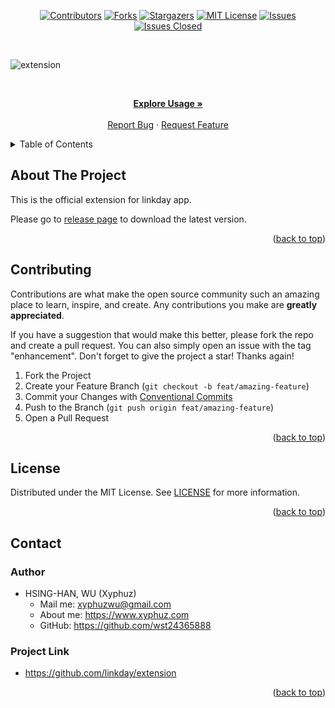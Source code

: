 <div id="top"></div>

<!-- PROJECT SHIELDS -->

[<div align="center"> ![Contributors][contributors-shield]][contributors-url]
[![Forks][forks-shield]][forks-url]
[![Stargazers][stars-shield]][stars-url]
[![MIT License][license-shield]][license-url]
[![Issues][issues-shield]][issues-url]
[![Issues Closed][issues-closed-shield]</div>][issues-closed-url]

<br />

<!-- PROJECT BANNER -->

![extension](https://socialify.git.ci/linkday/extension/image?description=1&descriptionEditable=The%20official%20extension%20for%20linkday%20app.&font=KoHo&logo=https://raw.githubusercontent.com/linkday/extension/main/static/logo.png&name=1&owner=1&pattern=Circuit%20Board&theme=Light)

<br />
<div align="center">
<p align="center">
    <a href="https://github.com/linkday/extension#usage"><strong>Explore Usage »</strong></a>
    <br />
    <br />
    <a href="https://github.com/linkday/extension/issues">Report Bug</a>
    ·
    <a href="https://github.com/linkday/extension/issues">Request Feature</a>
  </p>
</div>

<!-- TABLE OF CONTENTS -->

<details>
  <summary>Table of Contents</summary>
  <ol>
    <li>
      <a href="#about-the-project">About The Project</a>
    </li>
    <li><a href="#contributing">Contributing</a></li>
    <li><a href="#license">License</a></li>
    <li><a href="#contact">Contact</a></li>
  </ol>
</details>

<!-- ABOUT THE PROJECT -->

## About The Project

This is the official extension for linkday app.

Please go to [release page](https://github.com/linkday/extension/releases) to download the latest version.

<p align="right">(<a href="#top">back to top</a>)</p>

## Contributing

Contributions are what make the open source community such an amazing place to
learn, inspire, and create. Any contributions you make are **greatly
appreciated**.

If you have a suggestion that would make this better, please fork the repo and
create a pull request. You can also simply open an issue with the tag
"enhancement". Don't forget to give the project a star! Thanks again!

1. Fork the Project
2. Create your Feature Branch (`git checkout -b feat/amazing-feature`)
3. Commit your Changes with
   [Conventional Commits](https://www.conventionalcommits.org/en/v1.0.0/)
4. Push to the Branch (`git push origin feat/amazing-feature`)
5. Open a Pull Request

<p align="right">(<a href="#top">back to top</a>)</p>

## License

Distributed under the MIT License. See
[LICENSE](https://github.com/linkday/extension/blob/main/LICENSE)
for more information.

<p align="right">(<a href="#top">back to top</a>)</p>

## Contact

### Author

- HSING-HAN, WU (Xyphuz)
  - Mail me: xyphuzwu@gmail.com
  - About me: <https://www.xyphuz.com>
  - GitHub: <https://github.com/wst24365888>

### Project Link

- <https://github.com/linkday/extension>

<p align="right">(<a href="#top">back to top</a>)</p>

[contributors-shield]: https://img.shields.io/github/contributors/linkday/extension.svg?style=for-the-badge
[contributors-url]: https://github.com/linkday/extension/graphs/contributors
[forks-shield]: https://img.shields.io/github/forks/linkday/extension.svg?style=for-the-badge
[forks-url]: https://github.com/linkday/extension/network/members
[stars-shield]: https://img.shields.io/github/stars/linkday/extension.svg?style=for-the-badge
[stars-url]: https://github.com/linkday/extension/stargazers
[issues-shield]: https://img.shields.io/github/issues/linkday/extension.svg?style=for-the-badge
[issues-url]: https://github.com/linkday/extension/issues
[issues-closed-shield]: https://img.shields.io/github/issues-closed/linkday/extension.svg?style=for-the-badge
[issues-closed-url]: https://github.com/linkday/extension/issues?q=is%3Aissue+is%3Aclosed
[license-shield]: https://img.shields.io/github/license/linkday/extension.svg?style=for-the-badge
[license-url]: https://github.com/linkday/extension/blob/main/LICENSE
